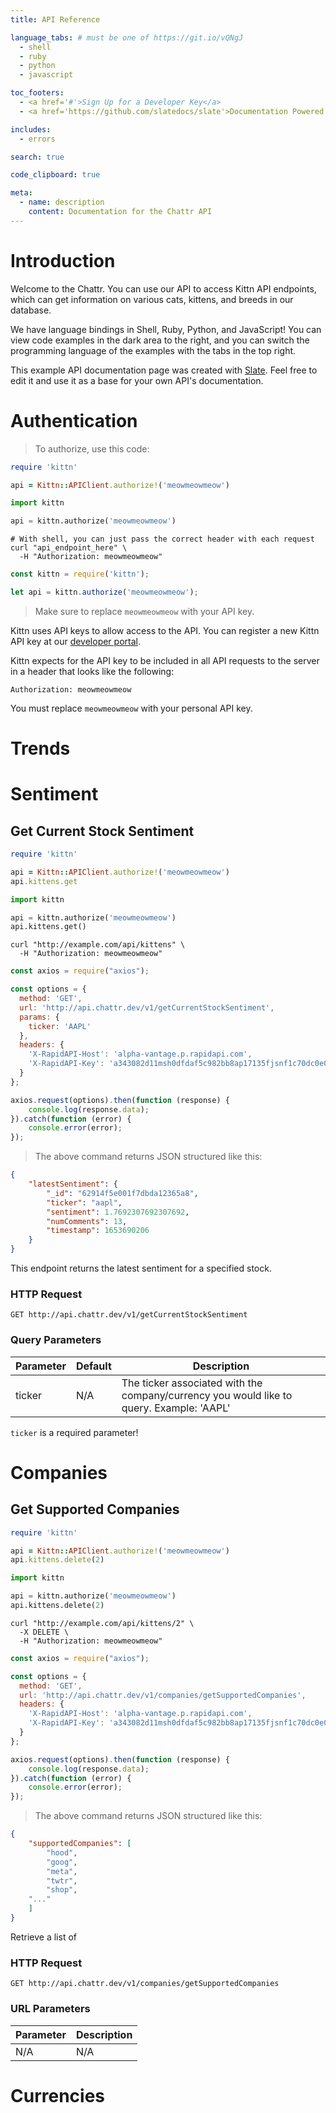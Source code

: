 ```yaml
---
title: API Reference

language_tabs: # must be one of https://git.io/vQNgJ
  - shell
  - ruby
  - python
  - javascript

toc_footers:
  - <a href='#'>Sign Up for a Developer Key</a>
  - <a href='https://github.com/slatedocs/slate'>Documentation Powered by Slate</a>

includes:
  - errors

search: true

code_clipboard: true

meta:
  - name: description
    content: Documentation for the Chattr API
---
```


# Introduction

Welcome to the Chattr. You can use our API to access Kittn API endpoints, which can get information on various cats, kittens, and breeds in our database.

We have language bindings in Shell, Ruby, Python, and JavaScript! You can view code examples in the dark area to the right, and you can switch the programming language of the examples with the tabs in the top right.

This example API documentation page was created with [Slate](https://github.com/slatedocs/slate). Feel free to edit it and use it as a base for your own API's documentation.

# Authentication

> To authorize, use this code:

```ruby
require 'kittn'

api = Kittn::APIClient.authorize!('meowmeowmeow')
```

```python
import kittn

api = kittn.authorize('meowmeowmeow')
```

```shell
# With shell, you can just pass the correct header with each request
curl "api_endpoint_here" \
  -H "Authorization: meowmeowmeow"
```

```javascript
const kittn = require('kittn');

let api = kittn.authorize('meowmeowmeow');
```

> Make sure to replace `meowmeowmeow` with your API key.

Kittn uses API keys to allow access to the API. You can register a new Kittn API key at our [developer portal](http://example.com/developers).

Kittn expects for the API key to be included in all API requests to the server in a header that looks like the following:

`Authorization: meowmeowmeow`

<aside class="notice">
You must replace <code>meowmeowmeow</code> with your personal API key.
</aside>

# Trends

# Sentiment

## Get Current Stock Sentiment

```ruby
require 'kittn'

api = Kittn::APIClient.authorize!('meowmeowmeow')
api.kittens.get
```

```python
import kittn

api = kittn.authorize('meowmeowmeow')
api.kittens.get()
```

```shell
curl "http://example.com/api/kittens" \
  -H "Authorization: meowmeowmeow"
```

```javascript
const axios = require("axios");

const options = {
  method: 'GET',
  url: 'http://api.chattr.dev/v1/getCurrentStockSentiment',
  params: {
    ticker: 'AAPL'
  },
  headers: {
    'X-RapidAPI-Host': 'alpha-vantage.p.rapidapi.com',
    'X-RapidAPI-Key': 'a343082d11msh0dfdaf5c982bb8ap17135fjsnf1c70dc0e0c4'
  }
};

axios.request(options).then(function (response) {
	console.log(response.data);
}).catch(function (error) {
	console.error(error);
});
```

> The above command returns JSON structured like this:

```json
{
	"latestSentiment": {
		"_id": "62914f5e001f7dbda12365a8",
		"ticker": "aapl",
		"sentiment": 1.7692307692307692,
		"numComments": 13,
		"timestamp": 1653690206
	}
}
```

This endpoint returns the latest sentiment for a specified stock.

### HTTP Request

`GET http://api.chattr.dev/v1/getCurrentStockSentiment`

### Query Parameters

Parameter | Default | Description
--------- | ------- | -----------
ticker | N/A | The ticker associated with the company/currency you would like to query. Example: 'AAPL'

<aside class="notice">
<code>ticker</code> is a required parameter!
</aside>

# Companies

## Get Supported Companies

```ruby
require 'kittn'

api = Kittn::APIClient.authorize!('meowmeowmeow')
api.kittens.delete(2)
```

```python
import kittn

api = kittn.authorize('meowmeowmeow')
api.kittens.delete(2)
```

```shell
curl "http://example.com/api/kittens/2" \
  -X DELETE \
  -H "Authorization: meowmeowmeow"
```

```javascript
const axios = require("axios");

const options = {
  method: 'GET',
  url: 'http://api.chattr.dev/v1/companies/getSupportedCompanies',
  headers: {
    'X-RapidAPI-Host': 'alpha-vantage.p.rapidapi.com',
    'X-RapidAPI-Key': 'a343082d11msh0dfdaf5c982bb8ap17135fjsnf1c70dc0e0c4'
  }
};

axios.request(options).then(function (response) {
	console.log(response.data);
}).catch(function (error) {
	console.error(error);
});
```

> The above command returns JSON structured like this:

```json
{
	"supportedCompanies": [
		"hood",
		"goog",
		"meta",
		"twtr",
		"shop",
    "..."
	]
}
```

Retrieve a list of 

### HTTP Request

`GET http://api.chattr.dev/v1/companies/getSupportedCompanies`

### URL Parameters

Parameter | Description
--------- | -----------
N/A | N/A

# Currencies